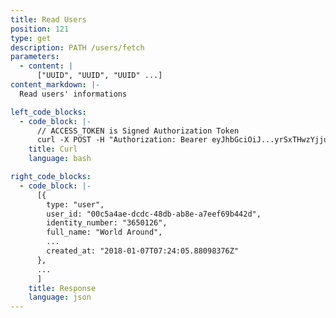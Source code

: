 ```yaml
---
title: Read Users
position: 121
type: get
description: PATH /users/fetch
parameters:
  - content: |
      ["UUID", "UUID", "UUID" ...]
content_markdown: |-
  Read users' informations

left_code_blocks:
  - code_block: |-
      // ACCESS_TOKEN is Signed Authorization Token
      curl -X POST -H "Authorization: Bearer eyJhbGciOiJ...yrSxTHwzYjjueAxKJt4hmj0pY" -H "Content-Type: application/json" https://api.mixin.one/users
    title: Curl
    language: bash

right_code_blocks:
  - code_block: |-
      [{
        type: "user",
        user_id: "00c5a4ae-dcdc-48db-ab8e-a7eef69b442d",
        identity_number: "3650126",
        full_name: "World Around",
        ...
        created_at: "2018-01-07T07:24:05.88098376Z"
      },
      ...
      ]
    title: Response
    language: json
---
```

